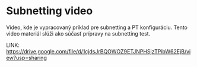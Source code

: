 # Subnetting video

Video, kde je vypracovaný príklad pre subnetting a PT konfiguráciu. Tento video materiál slúži ako súčasť prípravy na subnetting test.

LINK: https://drive.google.com/file/d/1cjdsJrBQOWOZ9ETJNPHSjzTPibW62EjB/view?usp=sharing
